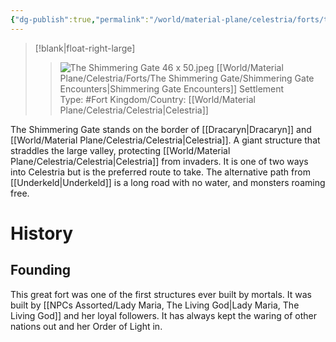 ```yaml
---
{"dg-publish":true,"permalink":"/world/material-plane/celestria/forts/the-shimmering-gate/the-shimmering-gate/","tags":["Fort"]}
---
```


>[!blank|float-right-large]
>>![The Shimmering Gate 46 x 50.jpeg](/img/user/z_Assets/The%20Shimmering%20Gate%2046%20x%2050.jpeg)
>>[[World/Material Plane/Celestria/Forts/The Shimmering Gate/Shimmering Gate Encounters\|Shimmering Gate Encounters]]
>>Settlement Type: #Fort
>>Kingdom/Country: [[World/Material Plane/Celestria/Celestria\|Celestria]]

The Shimmering Gate stands on the border of [[Dracaryn\|Dracaryn]] and [[World/Material Plane/Celestria/Celestria\|Celestria]]. A giant structure that straddles the large valley, protecting [[World/Material Plane/Celestria/Celestria\|Celestria]] from invaders. It is one of two ways into Celestria but is the preferred route to take. The alternative path from [[Underkeld\|Underkeld]] is a long road with no water, and monsters roaming free.

# History
## Founding
This great fort was one of the first structures ever built by mortals. It was built by [[NPCs Assorted/Lady Maria, The Living God\|Lady Maria, The Living God]] and her loyal followers. It has always kept the waring of other nations out and her Order of Light in.